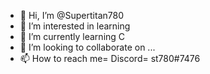 - 👋 Hi, I’m @Supertitan780
- 👀 I’m interested in learning
- 🌱 I’m currently learning C
- 💞️ I’m looking to collaborate on ...
- 📫 How to reach me= Discord= st780#7476

<!---
Supertitan780/Supertitan780 is a ✨ special ✨ repository because its `README.md` (this file) appears on your GitHub profile.
You can click the Preview link to take a look at your changes.
--->
